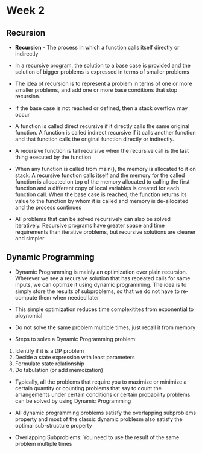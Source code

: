 # Week 2
## Recursion

* **Recursion** - The process in which a function calls itself directly or indirectly

* In a recursive program, the solution to a base case is provided and the solution of bigger problems is expressed in terms of smaller problems

* The idea of recursion is to represent a problem in terms of one or more smaller problems, and add one or more base conditions that stop recursion. 

* If the base case is not reached or defined, then a stack overflow may occur

* A function is called direct recursive if it directly calls the same original function. A function is called indirect recursive if it calls another function and that function calls the original function directly or indirectly.

* A recursive function is tail recursive when the recursive call is the last thing executed by the function

* When any function is called from main(), the memory is allocated to it on stack. A recursive function calls itself and the memory for the called function is allocated on top of the memory allocated to calling the first function and a different copy of local variables is created for each function call. When the base case is reached, the function returns its value to the function by whom it is called and memory is de-allocated and the process continues

* All problems that can be solved recursively can also be solved iteratively. Recursive programs have greater space and time requirements than iterative problems, but recursive solutions are cleaner and simpler

## Dynamic Programming

* Dynamic Programming is mainly an optimization over plain recursion. Wherever we see a recursive solution that has repeated calls for same inputs, we can optimze it using dynamic programming. The idea is to simply store the results of subproblems, so that we do not have to re-compute them when needed later

* This simple optimization reduces time complexitites from exponential to ploynomial

* Do not solve the same problem multiple times, just recall it from memory

* Steps to solve a Dynamic Programming problem:
1. Identify if it is a DP problem
2. Decide a state expression with least parameters
3. Formulate state relationship
4. Do tabulation (or add memoization)

* Typically, all the problems that require you to maximize or minimize a certain quantity or counting problems that say to count the arrangements under certain conditions or certain probability problems can be solved by using Dynamic Programming

* All dynamic programming problems satisfy the overlapping subproblems property and most of the classic dynamic problesm also satisfy the optimal sub-structure property

* Overlapping Subproblems: You need to use the result of the same problem multiple times